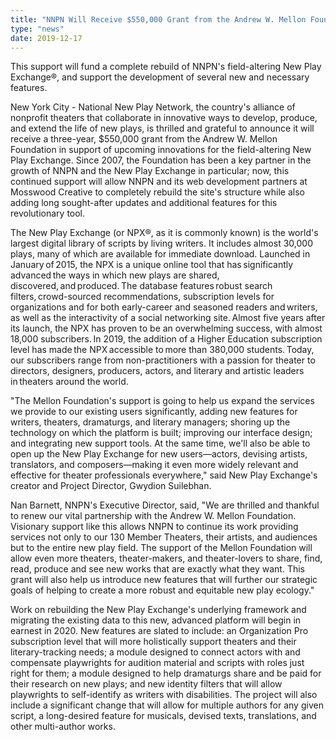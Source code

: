 ```yaml
---
title: "NNPN Will Receive $550,000 Grant from the Andrew W. Mellon Foundation for 2020 through 2022"
type: "news"
date: 2019-12-17
---
```


<p><span class="lead-in">This support will fund a complete rebuild of NNPN's field-altering New Play Exchange®, and support the development of several new and necessary features. </span></p>
<p>New York City - National New Play Network, the country's alliance of nonprofit theaters that collaborate in innovative ways to develop, produce, and extend the life of new plays, is thrilled and grateful to announce it will receive a three-year, $550,000 grant from the Andrew W. Mellon Foundation in support of upcoming innovations for the field-altering New Play Exchange. Since 2007, the Foundation has been a key partner in the growth of NNPN and the New Play Exchange in particular; now, this continued support will allow NNPN and its web development partners at Mosswood Creative to completely rebuild the site's structure while also adding long sought-after updates and additional features for this revolutionary tool. </p>
<p>The New Play Exchange (or NPX®, as it is commonly known) is the world's largest digital library of scripts by living writers. It includes almost 30,000 plays, many of which are available for immediate download. Launched in January of 2015, the NPX is a unique online tool that has significantly advanced the ways in which new plays are shared, discovered, and produced. The database features robust search filters, crowd-sourced recommendations, subscription levels for organizations and for both early-career and seasoned readers and writers, as well as the interactivity of a social networking site. Almost five years after its launch, the NPX has proven to be an overwhelming success, with almost 18,000 subscribers. In 2019, the addition of a Higher Education subscription level has made the NPX accessible to more than 380,000 students. Today, our subscribers range from non-practitioners with a passion for theater to directors, designers, producers, actors, and literary and artistic leaders in theaters around the world.</p>
<p>"The Mellon Foundation's support is going to help us expand the services we provide to our existing users significantly, adding new features for writers, theaters, dramaturgs, and literary managers; shoring up the technology on which the platform is built; improving our interface design; and integrating new support tools. At the same time, we'll also be able to open up the New Play Exchange for new users—actors, devising artists, translators, and composers—making it even more widely relevant and effective for theater professionals everywhere," said New Play Exchange's creator and Project Director, Gwydion Suilebhan.</p>
<p>Nan Barnett, NNPN's Executive Director, said, "We are thrilled and thankful to renew our vital partnership with the Andrew W. Mellon Foundation. Visionary support like this allows NNPN to continue its work providing services not only to our 130 Member Theaters, their artists, and audiences but to the entire new play field. The support of the Mellon Foundation will allow even more theaters, theater-makers, and theater-lovers to share, find, read, produce and see new works that are exactly what they want. This grant will also help us introduce new features that will further our strategic goals of helping to create a more robust and equitable new play ecology."</p>
<p>Work on rebuilding the New Play Exchange's underlying framework and migrating the existing data to this new, advanced platform will begin in earnest in 2020. New features are slated to include: an Organization Pro subscription level that will more holistically support theaters and their literary-tracking needs; a module designed to connect actors with and compensate playwrights for audition material and scripts with roles just right for them; a module designed to help dramaturgs share and be paid for their research on new plays; and new identity filters that will allow playwrights to self-identify as writers with disabilities. The project will also include a significant change that will allow for multiple authors for any given script, a long-desired feature for musicals, devised texts, translations, and other multi-author works.</p>
